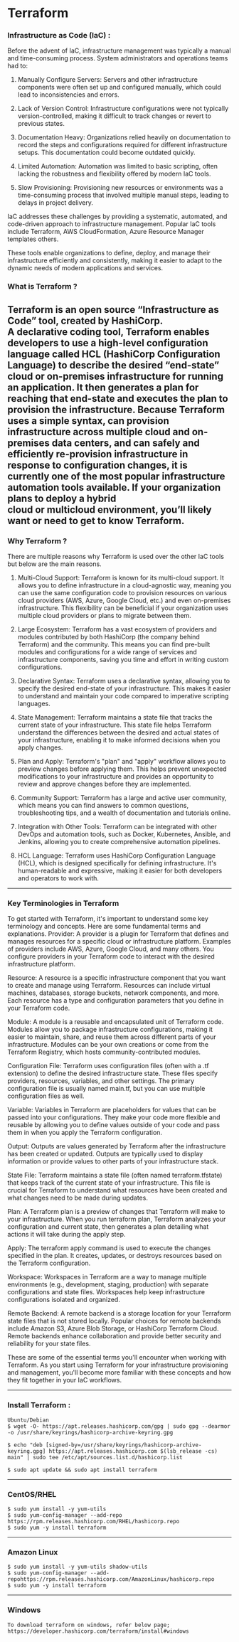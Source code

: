 # Terraform
### Infrastructure as Code (IaC) :

Before the advent of IaC, infrastructure management was typically a manual and time-consuming process. System administrators and operations teams had to:

1)  Manually Configure Servers: Servers and other infrastructure components were often set up and configured manually, which could lead to inconsistencies and errors.

2)  Lack of Version Control: Infrastructure configurations were not typically version-controlled, making it difficult to track changes or revert to previous states.

3)  Documentation Heavy: Organizations relied heavily on documentation to record the steps and configurations required for different infrastructure setups. This documentation could become outdated quickly.

4)  Limited Automation: Automation was limited to basic scripting, often lacking the robustness and flexibility offered by modern IaC tools.

5)  Slow Provisioning: Provisioning new resources or environments was a time-consuming process that involved multiple manual steps, leading to delays in project delivery.

IaC addresses these challenges by providing a systematic, automated, and code-driven approach to infrastructure management. Popular IaC tools include Terraform, AWS CloudFormation, Azure Resource Manager templates others.

These tools enable organizations to define, deploy, and manage their infrastructure efficiently and consistently, making it easier to adapt to the dynamic needs of modern applications and services.



### What is Terraform ?
Terraform is an open source “Infrastructure as Code” tool, created by HashiCorp.
A declarative coding tool, Terraform enables developers to use a high-level configuration language called HCL (HashiCorp Configuration Language) to describe the desired “end-state” cloud or on-premises infrastructure for running an application. It then generates a plan for reaching that end-state and executes the plan to provision the infrastructure.
Because Terraform uses a simple syntax, can provision infrastructure across multiple cloud and on-premises data centers, and can safely and efficiently re-provision infrastructure in response to configuration changes, it is currently one of the most popular infrastructure automation tools available. If your organization plans to deploy a hybrid cloud or multicloud environment, you’ll likely want or need to get to know Terraform.
--------------------------------------------------------------------------------------


### Why Terraform ?

There are multiple reasons why Terraform is used over the other IaC tools but below are the main reasons.

1) Multi-Cloud Support: Terraform is known for its multi-cloud support. It allows you to define infrastructure in a cloud-agnostic way, meaning you can use the same configuration code to provision resources on various cloud providers (AWS, Azure, Google Cloud, etc.) and even on-premises infrastructure. This flexibility can be beneficial if your organization uses multiple cloud providers or plans to migrate between them.

2) Large Ecosystem: Terraform has a vast ecosystem of providers and modules contributed by both HashiCorp (the company behind Terraform) and the community. This means you can find pre-built modules and configurations for a wide range of services and infrastructure components, saving you time and effort in writing custom configurations.

3) Declarative Syntax: Terraform uses a declarative syntax, allowing you to specify the desired end-state of your infrastructure. This makes it easier to understand and maintain your code compared to imperative scripting languages.

4) State Management: Terraform maintains a state file that tracks the current state of your infrastructure. This state file helps Terraform understand the differences between the desired and actual states of your infrastructure, enabling it to make informed decisions when you apply changes.

5) Plan and Apply: Terraform's "plan" and "apply" workflow allows you to preview changes before applying them. This helps prevent unexpected modifications to your infrastructure and provides an opportunity to review and approve changes before they are implemented.

6) Community Support: Terraform has a large and active user community, which means you can find answers to common questions, troubleshooting tips, and a wealth of documentation and tutorials online.

7) Integration with Other Tools: Terraform can be integrated with other DevOps and automation tools, such as Docker, Kubernetes, Ansible, and Jenkins, allowing you to create comprehensive automation pipelines.

8) HCL Language: Terraform uses HashiCorp Configuration Language (HCL), which is designed specifically for defining infrastructure. It's human-readable and expressive, making it easier for both developers and operators to work with.

------------------------------------------------------------------------------------------------------------------------------------

### Key Terminologies in Terraform 

To get started with Terraform, it's important to understand some key terminology and concepts. Here are some fundamental terms and explanations.
Provider: A provider is a plugin for Terraform that defines and manages resources for a specific cloud or infrastructure platform. Examples of providers include AWS, Azure, Google Cloud, and many others. You configure providers in your Terraform code to interact with the desired infrastructure platform.

Resource: A resource is a specific infrastructure component that you want to create and manage using Terraform. Resources can include virtual machines, databases, storage buckets, network components, and more. Each resource has a type and configuration parameters that you define in your Terraform code.

Module: A module is a reusable and encapsulated unit of Terraform code. Modules allow you to package infrastructure configurations, making it easier to maintain, share, and reuse them across different parts of your infrastructure. Modules can be your own creations or come from the Terraform Registry, which hosts community-contributed modules.

Configuration File: Terraform uses configuration files (often with a .tf extension) to define the desired infrastructure state. These files specify providers, resources, variables, and other settings. The primary configuration file is usually named main.tf, but you can use multiple configuration files as well.

Variable: Variables in Terraform are placeholders for values that can be passed into your configurations. They make your code more flexible and reusable by allowing you to define values outside of your code and pass them in when you apply the Terraform configuration.

Output: Outputs are values generated by Terraform after the infrastructure has been created or updated. Outputs are typically used to display information or provide values to other parts of your infrastructure stack.

State File: Terraform maintains a state file (often named terraform.tfstate) that keeps track of the current state of your infrastructure. This file is crucial for Terraform to understand what resources have been created and what changes need to be made during updates.

Plan: A Terraform plan is a preview of changes that Terraform will make to your infrastructure. When you run terraform plan, Terraform analyzes your configuration and current state, then generates a plan detailing what actions it will take during the apply step.

Apply: The terraform apply command is used to execute the changes specified in the plan. It creates, updates, or destroys resources based on the Terraform configuration.

Workspace: Workspaces in Terraform are a way to manage multiple environments (e.g., development, staging, production) with separate configurations and state files. Workspaces help keep infrastructure configurations isolated and organized.

Remote Backend: A remote backend is a storage location for your Terraform state files that is not stored locally. Popular choices for remote backends include Amazon S3, Azure Blob Storage, or HashiCorp Terraform Cloud. Remote backends enhance collaboration and provide better security and reliability for your state files.

These are some of the essential terms you'll encounter when working with Terraform. As you start using Terraform for your infrastructure provisioning and management, you'll become more familiar with these concepts and how they fit together in your IaC workflows.

------------------------------------------------------------------------------------------------------------------------------------

### Install Terraform :
```
Ubuntu/Debian
$ wget -O- https://apt.releases.hashicorp.com/gpg | sudo gpg --dearmor -o /usr/share/keyrings/hashicorp-archive-keyring.gpg

$ echo "deb [signed-by=/usr/share/keyrings/hashicorp-archive-keyring.gpg] https://apt.releases.hashicorp.com $(lsb_release -cs) main" | sudo tee /etc/apt/sources.list.d/hashicorp.list

$ sudo apt update && sudo apt install terraform
```
-----------------------------------------------------------------

### CentOS/RHEL
```
$ sudo yum install -y yum-utils
$ sudo yum-config-manager --add-repo https://rpm.releases.hashicorp.com/RHEL/hashicorp.repo
$ sudo yum -y install terraform
```
---------------------------------------------------------------------

### Amazon Linux
```
$ sudo yum install -y yum-utils shadow-utils
$ sudo yum-config-manager --add-repohttps://rpm.releases.hashicorp.com/AmazonLinux/hashicorp.repo
$ sudo yum -y install terraform
```
-------------------------------------------------------------------------

### Windows
```
To download terraform on windows, refer below page;
https://developer.hashicorp.com/terraform/install#windows
```